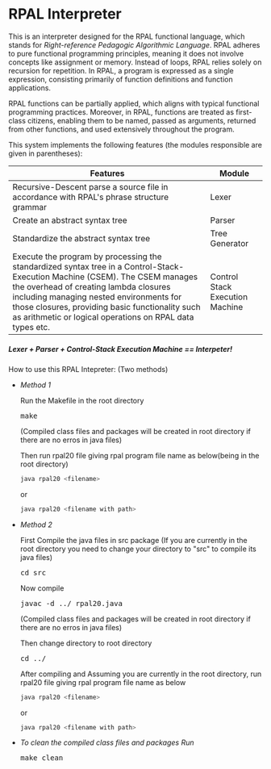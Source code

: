 RPAL Interpreter
=======
This is an interpreter designed for the RPAL functional language, which stands for *Right-reference Pedagogic Algorithmic Language*. RPAL adheres to pure functional programming principles, meaning it does not involve concepts like assignment or memory. Instead of loops, RPAL relies solely on recursion for repetition. In RPAL, a program is expressed as a single expression, consisting primarily of function definitions and function applications.

RPAL functions can be partially applied, which aligns with typical functional programming practices. Moreover, in RPAL, functions are treated as first-class citizens, enabling them to be named, passed as arguments, returned from other functions, and used extensively throughout the program.

This system implements the following features (the modules responsible are given in parentheses):

| Features | Module |
| --------------|------------|
|Recursive-Descent parse a source file in accordance with RPAL's phrase structure grammar | Lexer |
|Create an abstract syntax tree | Parser |
|Standardize the abstract syntax tree | Tree Generator |
|Execute the program by processing the standardized syntax tree in a Control-Stack-Execution Machine (CSEM). The CSEM manages the overhead of creating lambda closures including managing nested environments for those closures, providing basic functionality such as arithmetic or logical operations on RPAL data types etc. | Control Stack Execution Machine |

##### Lexer + Parser + Control-Stack Execution Machine == Interpeter!


How to use this RPAL Intepreter: (Two methods)
 
* *Method 1*
  
  Run the Makefile in the root directory
  <pre>make</pre>
  (Compiled class files and packages will be created in root directory if there are no erros in java files)

  Then run rpal20 file giving rpal program file name as below(being in the root directory)
  ```sh
  java rpal20 <filename>
  ```
  or
  ```sh
  java rpal20 <filename with path>
  ```
  
* *Method 2*
  
  First Compile the java files in src package
  (If you are currently in the root directory you need to change your directory to "src" to compile its java files)
  <pre>cd src</pre>
  Now compile
  <pre>javac -d ../ rpal20.java</pre>
  (Compiled class files and packages will be created in root directory if there are no erros in java files)

  Then change directory to root directory
  <pre>cd ../ </pre>

  After compiling and Assuming you are currently in the root directory, run rpal20 file giving rpal program file name as below
  ```sh
  java rpal20 <filename>
  ```
  or
  ```sh
  java rpal20 <filename with path>
  ```


* *To clean the compiled class files and packages Run*
  <pre>make clean</pre>
